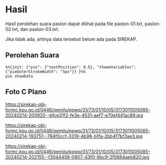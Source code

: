 # Hasil

Hasil perolehan suara paslon dapat dilihat pada file paslon-01.txt, paslon-02.txt, dan paslon-03.txt.

Jika tidak ada, artinya data tersebut belum ada pada SIREKAP.

## Perolehan Suara


```mermaid
%%{init: {"pie": {"textPosition": 0.5}, "themeVariables": {"pieOuterStrokeWidth": "5px"}} }%%
pie showData
```
## Foto C Plano

https://sirekap-obj-formc.kpu.go.id/0446/pemilu/ppwp/31/73/01/10/05/3173011005085-20240214-200920--bfce31f2-fe3e-4531-aef7-e70ef441ac89.jpg

https://sirekap-obj-formc.kpu.go.id/0446/pemilu/ppwp/31/73/01/10/05/3173011005085-20240214-193751--784f0ccf-3319-4b98-b1fa-2bb4f7bf3ae3.jpg

https://sirekap-obj-formc.kpu.go.id/0446/pemilu/ppwp/31/73/01/10/05/3173011005085-20240214-202155--f3044458-0807-43f0-8bc9-2f5664aeb820.jpg
